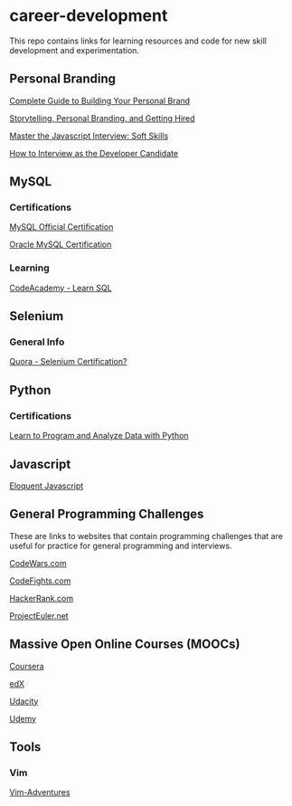 # career-development

This repo contains links for learning resources and code for new skill development and experimentation.

## Personal Branding
[Complete Guide to Building Your Personal Brand](https://www.quicksprout.com/the-complete-guide-to-building-your-personal-brand/)

[Storytelling, Personal Branding, and Getting Hired](http://blog.udacity.com/2015/12/storytelling-personal-branding-and-getting-hired.html)

[Master the Javascript Interview: Soft Skills](https://medium.com/javascript-scene/master-the-javascript-interview-soft-skills-a8a5fb02c466)

[How to Interview as the Developer Candidate](https://medium.com/@djsmith42/how-to-interview-as-a-developer-candidate-b666734f12dd)

## MySQL

### Certifications
[MySQL Official Certification](https://www.mysql.com/certification/)

[Oracle MySQL Certification](https://education.oracle.com/pls/web_prod-plq-dad/db_pages.getpage?page_id=654&get_params=p_id:259&p_org_id=1001&lang=US#tabs-1)

### Learning

[CodeAcademy - Learn SQL](https://www.codecademy.com/learn/learn-sql)

## Selenium

### General Info
[Quora - Selenium Certification?](https://www.quora.com/Automated-Testing-Is-there-any-world-wide-accepted-certification-for-Selenium)

## Python

### Certifications
[Learn to Program and Analyze Data with Python](https://www.coursera.org/specializations/python)

## Javascript

[Eloquent Javascript](http://eloquentjavascript.net/)

## General Programming Challenges

These are links to websites that contain programming challenges that are useful for practice for general programming and interviews.

[CodeWars.com](https://www.codewars.com/)

[CodeFights.com](https://codefights.com/)

[HackerRank.com](https://www.hackerrank.com/)

[ProjectEuler.net](https://projecteuler.net/)

## Massive Open Online Courses (MOOCs)
[Coursera](https://www.coursera.org/)

[edX](https://www.edx.org/)

[Udacity](https://www.udacity.com/)

[Udemy](https://www.udemy.com/)

## Tools

### Vim
[Vim-Adventures](https://vim-adventures.com/)
